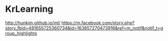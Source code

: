 # KrLearning
http://hunkim.github.io/ml/
https://m.facebook.com/story.php?story_fbid=481655725360734&id=163857270473916&ref=m_notif&notif_t=group_highlights
